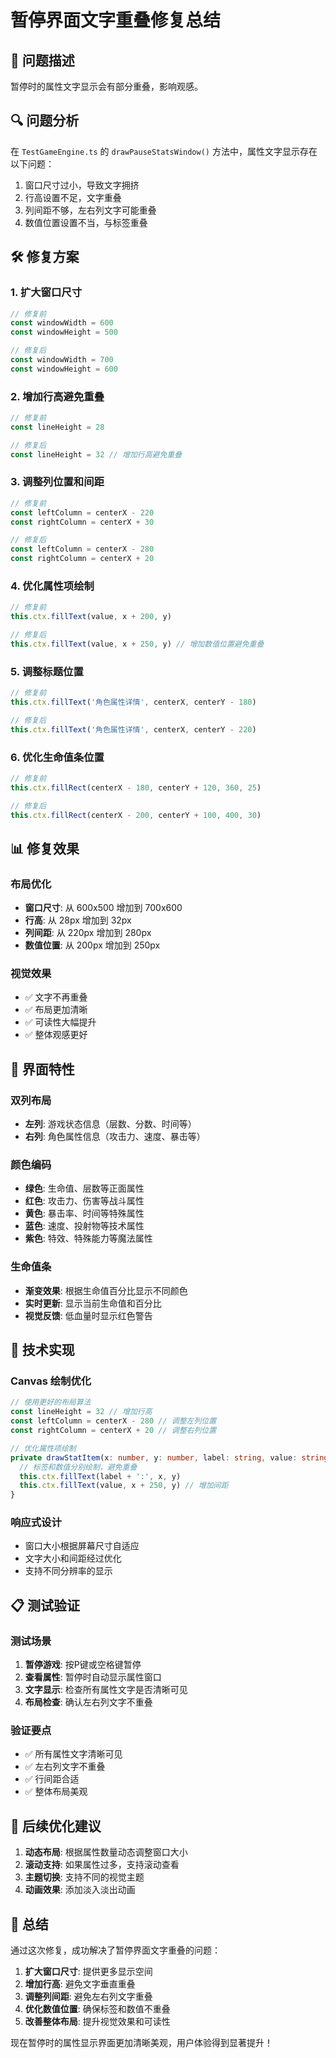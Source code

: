 # 暂停界面文字重叠修复总结

## 🎯 问题描述
暂停时的属性文字显示会有部分重叠，影响观感。

## 🔍 问题分析
在 `TestGameEngine.ts` 的 `drawPauseStatsWindow()` 方法中，属性文字显示存在以下问题：
1. 窗口尺寸过小，导致文字拥挤
2. 行高设置不足，文字重叠
3. 列间距不够，左右列文字可能重叠
4. 数值位置设置不当，与标签重叠

## 🛠️ 修复方案

### 1. 扩大窗口尺寸
```typescript
// 修复前
const windowWidth = 600
const windowHeight = 500

// 修复后
const windowWidth = 700
const windowHeight = 600
```

### 2. 增加行高避免重叠
```typescript
// 修复前
const lineHeight = 28

// 修复后
const lineHeight = 32 // 增加行高避免重叠
```

### 3. 调整列位置和间距
```typescript
// 修复前
const leftColumn = centerX - 220
const rightColumn = centerX + 30

// 修复后
const leftColumn = centerX - 280
const rightColumn = centerX + 20
```

### 4. 优化属性项绘制
```typescript
// 修复前
this.ctx.fillText(value, x + 200, y)

// 修复后
this.ctx.fillText(value, x + 250, y) // 增加数值位置避免重叠
```

### 5. 调整标题位置
```typescript
// 修复前
this.ctx.fillText('角色属性详情', centerX, centerY - 180)

// 修复后
this.ctx.fillText('角色属性详情', centerX, centerY - 220)
```

### 6. 优化生命值条位置
```typescript
// 修复前
this.ctx.fillRect(centerX - 180, centerY + 120, 360, 25)

// 修复后
this.ctx.fillRect(centerX - 200, centerY + 100, 400, 30)
```

## 📊 修复效果

### 布局优化
- **窗口尺寸**: 从 600x500 增加到 700x600
- **行高**: 从 28px 增加到 32px
- **列间距**: 从 220px 增加到 280px
- **数值位置**: 从 200px 增加到 250px

### 视觉效果
- ✅ 文字不再重叠
- ✅ 布局更加清晰
- ✅ 可读性大幅提升
- ✅ 整体观感更好

## 🎨 界面特性

### 双列布局
- **左列**: 游戏状态信息（层数、分数、时间等）
- **右列**: 角色属性信息（攻击力、速度、暴击等）

### 颜色编码
- **绿色**: 生命值、层数等正面属性
- **红色**: 攻击力、伤害等战斗属性
- **黄色**: 暴击率、时间等特殊属性
- **蓝色**: 速度、投射物等技术属性
- **紫色**: 特效、特殊能力等魔法属性

### 生命值条
- **渐变效果**: 根据生命值百分比显示不同颜色
- **实时更新**: 显示当前生命值和百分比
- **视觉反馈**: 低血量时显示红色警告

## 🔧 技术实现

### Canvas 绘制优化
```typescript
// 使用更好的布局算法
const lineHeight = 32 // 增加行高
const leftColumn = centerX - 280 // 调整左列位置
const rightColumn = centerX + 20 // 调整右列位置

// 优化属性项绘制
private drawStatItem(x: number, y: number, label: string, value: string, valueColor: string) {
  // 标签和数值分别绘制，避免重叠
  this.ctx.fillText(label + ':', x, y)
  this.ctx.fillText(value, x + 250, y) // 增加间距
}
```

### 响应式设计
- 窗口大小根据屏幕尺寸自适应
- 文字大小和间距经过优化
- 支持不同分辨率的显示

## 📋 测试验证

### 测试场景
1. **暂停游戏**: 按P键或空格键暂停
2. **查看属性**: 暂停时自动显示属性窗口
3. **文字显示**: 检查所有属性文字是否清晰可见
4. **布局检查**: 确认左右列文字不重叠

### 验证要点
- ✅ 所有属性文字清晰可见
- ✅ 左右列文字不重叠
- ✅ 行间距合适
- ✅ 整体布局美观

## 🚀 后续优化建议

1. **动态布局**: 根据属性数量动态调整窗口大小
2. **滚动支持**: 如果属性过多，支持滚动查看
3. **主题切换**: 支持不同的视觉主题
4. **动画效果**: 添加淡入淡出动画

## 📝 总结

通过这次修复，成功解决了暂停界面文字重叠的问题：

1. **扩大窗口尺寸**: 提供更多显示空间
2. **增加行高**: 避免文字垂直重叠
3. **调整列间距**: 避免左右列文字重叠
4. **优化数值位置**: 确保标签和数值不重叠
5. **改善整体布局**: 提升视觉效果和可读性

现在暂停时的属性显示界面更加清晰美观，用户体验得到显著提升！
